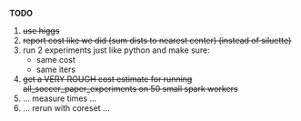 __TODO__

1. ~~use higgs~~
2. ~~report cost like we did (sum dists to nearest center) (instead of siluette)~~
3. run 2 experiments just like python and make sure:
    * same cost
    * same iters
4. ~~get a VERY ROUGH cost estimate for running all_soccer_paper_experiments on 50 small spark workers~~
5. ... measure times ...
6. ... rerun with coreset ...